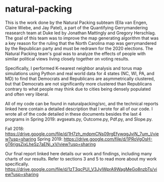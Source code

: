 # natural-packing
This is the work done by the Natural Packing subteam (Ella van Engen, Claire Wiebe, and Jay Patel), a part of the Quantifying Gerrymandering reasearch team at Duke led by Jonathan Mattingly and Gregory Herschlag. The goal of this team was to improve the map generating algorithm that was a key reason for the ruling that the North Carolina map was gerrymandered by the Republican party and must be redrawn for the 2020 elections. The Natural Packing team's goal was to analyze the effects of people with similar political views living closely together on voting results. 

Specifically, I performed K-nearest neighbor analysis and torus map simulations using Python and real world data for 4 states (NC, WI, PA, and MD) to find that Democrats and Republicans are asymmetrically clustered, but that Democrats are not significantly more clustered than Republicans contrary to what people may think due to cities being densely populated and often very liberal. 

All of my code can be found in naturalpacking/src, and the technical reports linked here contain a detailed description that I wrote for all of our code. I wrote all of the code detailed in these documents besides the last 4 programs in Spring 2019: avgseats.py, Outcome.py, Pdf.py, and Slope.py. 

Fall 2018: https://drive.google.com/file/d/1H7zh_mdpmCNs09rgEfywqgJvjN_7um_l/view?usp=sharing 
Spring 2019: https://drive.google.com/file/d/1PRoVgOsH-gT6rjgsZixLheSz7aENj_xV/view?usp=sharing

Our final report linked here details our work and findings, including many charts of our results. Refer to sections 3 and 5 to 
read more about my work specifically. https://drive.google.com/file/d/1zT3qcPUl_V3JyIWprA9WagMeGo8nzbTs/view?usp=sharing 
